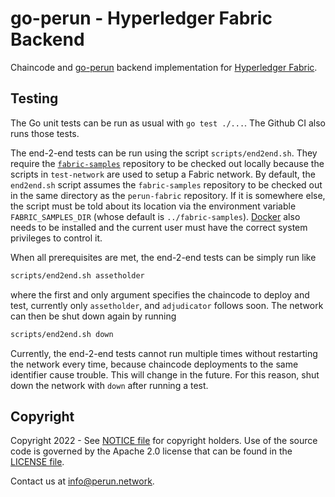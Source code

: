 # go-perun - Hyperledger Fabric Backend

Chaincode and [go-perun](https://github.com/hyperledger-labs/go-perun/) backend implementation for [Hyperledger Fabric](https://github.com/hyperledger/fabric).

## Testing

The Go unit tests can be run as usual with `go test ./...`. The Github CI also
runs those tests.

The end-2-end tests can be run using the script `scripts/end2end.sh`. They
require the [`fabric-samples`](https://github.com/hyperledger/fabric-samples)
repository to be checked out locally because the scripts in `test-network` are
used to setup a Fabric network. By default, the `end2end.sh` script assumes the
`fabric-samples` repository to be checked out in the same directory as the
`perun-fabric` repository. If it is somewhere else, the script must be told
about its location via the environment variable `FABRIC_SAMPLES_DIR` (whose
default is `../fabric-samples`). [Docker](https://www.docker.com/) also needs to
be installed and the current user must have the correct system privileges to
control it.

When all prerequisites are met, the end-2-end tests can be simply run like
```sh
scripts/end2end.sh assetholder
```
where the first and only argument specifies the chaincode to deploy and test,
currently only `assetholder`, and `adjudicator` follows soon.
The network can then be shut down again by running
```sh
scripts/end2end.sh down
```

Currently, the end-2-end tests cannot run multiple times without restarting the
network every time, because chaincode deployments to the same identifier cause
trouble. This will change in the future. For this reason, shut down the network
with `down` after running a test.

## Copyright

Copyright 2022 - See [NOTICE file](NOTICE) for copyright holders.
Use of the source code is governed by the Apache 2.0 license that can be found in the [LICENSE file](LICENSE).

Contact us at [info@perun.network](mailto:info@perun.network).
